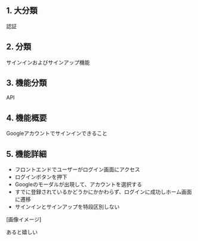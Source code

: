 ## 1. 大分類

認証

## 2. 分類

サインインおよびサインアップ機能

## 3. 機能分類

API

## 4. 機能概要

Googleアカウントでサインインできること

## 5. 機能詳細

- フロントエンドでユーザーがログイン画面にアクセス
- ログインボタンを押下
- Googleのモーダルが出現して、アカウントを選択する
- すでに登録されているかどうかにかかわらず、ログインに成功しホーム画面に遷移
- サインインとサインアップを特段区別しない

[画像イメージ]

あると嬉しい
